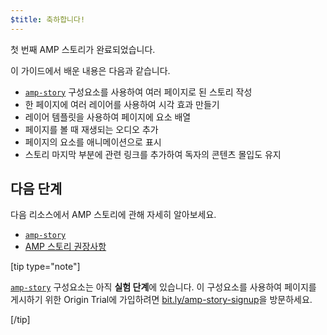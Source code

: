 ```yaml
---
$title: 축하합니다!
---
```


첫 번째 AMP 스토리가 완료되었습니다.

이 가이드에서 배운 내용은 다음과 같습니다.

- [`amp-story`](../../../../documentation/components/reference/amp-story.md) 구성요소를 사용하여 여러 페이지로 된 스토리 작성
- 한 페이지에 여러 레이어를 사용하여 시각 효과 만들기
- 레이어 템플릿을 사용하여 페이지에 요소 배열
- 페이지를 볼 때 재생되는 오디오 추가
- 페이지의 요소를 애니메이션으로 표시
- 스토리 마지막 부분에 관련 링크를 추가하여 독자의 콘텐츠 몰입도 유지

## 다음 단계

다음 리소스에서 AMP 스토리에 관해 자세히 알아보세요.

- [`amp-story`](../../../../documentation/components/reference/amp-story.md)
- [AMP 스토리 권장사항](../../../../documentation/guides-and-tutorials/develop/amp_story_best_practices.md)

[tip type="note"]

[`amp-story`](../../../../documentation/components/reference/amp-story.md) 구성요소는 아직 **실험 단계**에 있습니다. 이 구성요소를 사용하여 페이지를 게시하기 위한 Origin Trial에 가입하려면 <a href="http://bit.ly/amp-story-signup">bit.ly/amp-story-signup</a>을 방문하세요.

[/tip]
